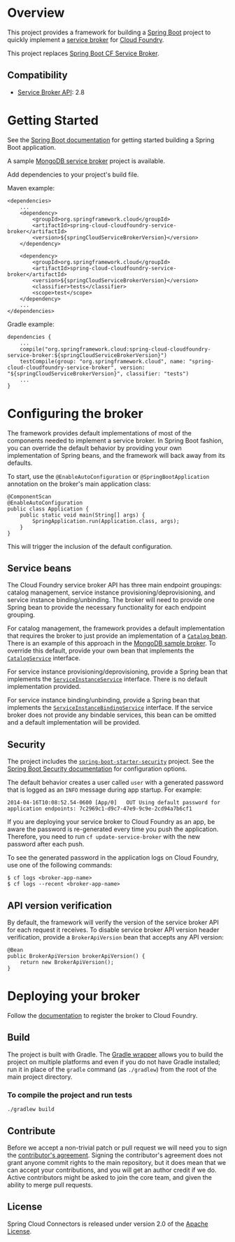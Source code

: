 
# Overview

This project provides a framework for building a [Spring Boot](http://projects.spring.io/spring-boot/) project to quickly implement a [service broker](http://docs.cloudfoundry.org/services/overview.html) for [Cloud Foundry](http://www.cloudfoundry.org).

This project replaces [Spring Boot CF Service Broker](https://github.com/cloudfoundry-community/spring-boot-cf-service-broker). 

## Compatibility

* [Service Broker API](http://docs.cloudfoundry.org/services/api.html): 2.8

# Getting Started

See the [Spring Boot documentation](http://docs.spring.io/spring-boot/docs/current/reference/htmlsingle/#getting-started-first-application) for getting started building a Spring Boot application.

A sample [MongoDB service broker](https://github.com/spring-cloud-samples/cloudfoundry-service-broker) project is available.

Add dependencies to your project's build file. 

Maven example: 

    <dependencies>
        ...
        <dependency>
            <groupId>org.springframework.cloud</groupId>
            <artifactId>spring-cloud-cloudfoundry-service-broker</artifactId>
            <version>${springCloudServiceBrokerVersion}</version>
        </dependency>

        <dependency>
            <groupId>org.springframework.cloud</groupId>
            <artifactId>spring-cloud-cloudfoundry-service-broker</artifactId>
            <version>${springCloudServiceBrokerVersion}</version>
            <classifier>tests</classifier>
            <scope>test</scope>
        </dependency>
        ...
    </dependencies>

Gradle example: 

    dependencies {
        ...
        compile("org.springframework.cloud:spring-cloud-cloudfoundry-service-broker:${springCloudServiceBrokerVersion}")
        testCompile(group: "org.springframework.cloud", name: "spring-cloud-cloudfoundry-service-broker", version: "${springCloudServiceBrokerVersion}", classifier: "tests")
        ...
    }        

# Configuring the broker

The framework provides default implementations of most of the components needed to implement a service broker. In Spring Boot fashion, you can override the default behavior by providing your own implementation of Spring beans, and the framework will back away from its defaults.

To start, use the `@EnableAutoConfiguration` or `@SpringBootApplication` annotation on the broker's main application class:

    @ComponentScan
    @EnableAutoConfiguration
    public class Application {
        public static void main(String[] args) {
            SpringApplication.run(Application.class, args);
        }
    }

This will trigger the inclusion of the default configuration.

## Service beans

The Cloud Foundry service broker API has three main endpoint groupings: catalog management, service instance provisioning/deprovisioning, and service instance binding/unbinding. The broker will need to provide one Spring bean to provide the necessary functionality for each endpoint grouping.

For catalog management, the framework provides a default implementation that requires the broker to just provide an implementation of a [`Catalog` bean](src/main/java/org/springframework/cloud/servicebroker/model/Catalog.java). There is an example of this approach in the [MongoDB sample broker](https://github.com/spring-cloud-samples/cloudfoundry-service-broker/blob/master/src/main/java/org/springframework/cloud/servicebroker/mongodb/config/CatalogConfig.java). To override this default, provide your own bean that implements the [`CatalogService`](src/main/java/org/springframework/cloud/servicebroker/service/CatalogService.java) interface.

For service instance provisioning/deprovisioning, provide a Spring bean that implements the [`ServiceInstanceService`](src/main/java/org/springframework/cloud/servicebroker/service/ServiceInstanceService.java) interface. There is no default implementation provided.

For service instance binding/unbinding, provide a Spring bean that implements the [`ServiceInstanceBindingService`](src/main/java/org/springframework/cloud/servicebroker/service/ServiceInstanceBindingService.java) interface. If the service broker does not provide any bindable services, this bean can be omitted and a default implementation will be provided.

## Security

The project includes the [`spring-boot-starter-security`](https://github.com/spring-projects/spring-boot/tree/master/spring-boot-starters/spring-boot-starter-security) project.  See the [Spring Boot Security documentation](http://docs.spring.io/spring-boot/docs/current/reference/htmlsingle/#boot-features-security) for configuration options.

The default behavior creates a user called `user` with a generated password that is logged as an `INFO` message during app startup.  For example:

    2014-04-16T10:08:52.54-0600 [App/0]   OUT Using default password for application endpoints: 7c2969c1-d9c7-47e9-9c9e-2cd94a7b6cf1

If you are deploying your service broker to Cloud Foundry as an app, be aware the password is re-generated every time you push the application.  Therefore, you need to run `cf update-service-broker` with the new password after each push.

To see the generated password in the application logs on Cloud Foundry, use one of the following commands:

    $ cf logs <broker-app-name>
    $ cf logs --recent <broker-app-name>

## API version verification

By default, the framework will verify the version of the service broker API for each request it receives. To disable service broker API version header verification, provide a `BrokerApiVersion` bean that accepts any API version:

    @Bean
    public BrokerApiVersion brokerApiVersion() {
        return new BrokerApiVersion();
    }

# Deploying your broker

Follow the [documentation](http://docs.cloudfoundry.org/services/managing-service-brokers.html) to register the broker to Cloud Foundry.

## Build

The project is built with Gradle. The [Gradle wrapper](https://docs.gradle.org/current/userguide/gradle_wrapper.html) allows you to build the project on multiple platforms and even if you do not have Gradle installed; run it in place of the `gradle` command (as `./gradlew`) from the root of the main project directory.

### To compile the project and run tests

    ./gradlew build

## Contribute

Before we accept a non-trivial patch or pull request we will need you to sign the [contributor's agreement](https://support.springsource.com/spring_committer_signup). Signing the contributor's agreement does not grant anyone commit rights to the main repository, but it does mean that we can accept your contributions, and you will get an author credit if we do.  Active contributors might be asked to join the core team, and given the ability to merge pull requests.

## License

Spring Cloud Connectors is released under version 2.0 of the [Apache License](https://www.apache.org/licenses/LICENSE-2.0).

